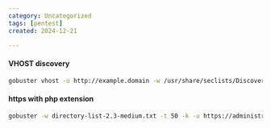 ```yaml
---
category: Uncategorized
tags: [pentest]
created: 2024-12-21

---
```

#### VHOST discovery
```bash - kali
gobuster vhost -u http://example.domain -w /usr/share/seclists/Discovery/DNS/subdomainstop1million-5000.txt | grep -v 302
```

#### https with php extension
```bash - kali
gobuster -w directory-list-2.3-medium.txt -t 50 -k -u https://administrator1.friendzone.red/ -x php
```